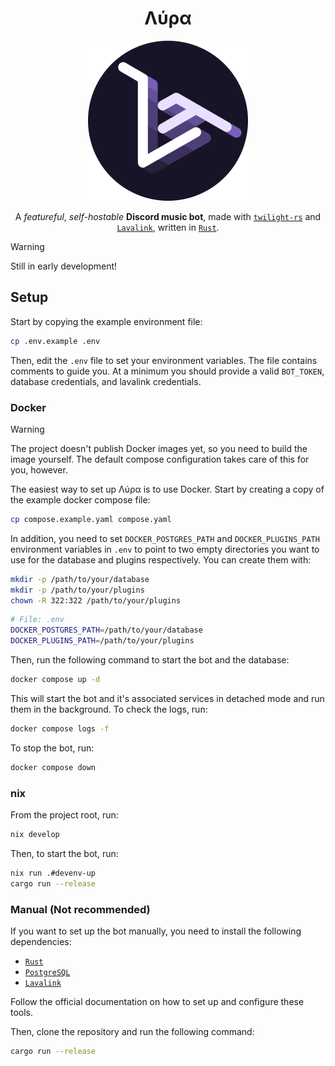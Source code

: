 <div align="center">

# **Λύρα**

<img src="assets/lyra2-X.png"  width="256">

A *featureful*, *self-hostable* **Discord music bot**, made with [`twilight-rs`](https://twilight.rs/) and [`Lavalink`](https://github.com/freyacodes/Lavalink), written in [`Rust`](https://www.rust-lang.org/).

</div>

> [!WARNING]
> Still in early development!

## Setup

Start by copying the example environment file:

```bash
cp .env.example .env
```

Then, edit the `.env` file to set your environment variables. The file contains comments to guide you. At a minimum you should provide a valid `BOT_TOKEN`, database credentials, and lavalink credentials.

### Docker

> [!WARNING]
> The project doesn't publish Docker images yet, so you need to build the image yourself.
> The default compose configuration takes care of this for you, however.

The easiest way to set up Λύρα is to use Docker. Start by creating a copy of the example docker compose file:

```bash
cp compose.example.yaml compose.yaml
```

In addition, you need to set `DOCKER_POSTGRES_PATH` and `DOCKER_PLUGINS_PATH` environment variables in `.env` to point to two empty directories you want to use for the database and plugins respectively. You can create them with:

```bash
mkdir -p /path/to/your/database
mkdir -p /path/to/your/plugins
chown -R 322:322 /path/to/your/plugins
```

```bash
# File: .env
DOCKER_POSTGRES_PATH=/path/to/your/database
DOCKER_PLUGINS_PATH=/path/to/your/plugins
```

Then, run the following command to start the bot and the database:

```bash
docker compose up -d
```
This will start the bot and it's associated services in detached mode and run them in the background. To check the logs, run:

```bash
docker compose logs -f
```

To stop the bot, run:

```bash
docker compose down
```

### nix

From the project root, run:

```bash
nix develop
```

Then, to start the bot, run:

```bash
nix run .#devenv-up
cargo run --release
```

### Manual (Not recommended)

If you want to set up the bot manually, you need to install the following dependencies:

- [`Rust`](https://www.rust-lang.org/tools/install)
- [`PostgreSQL`](https://www.postgresql.org/download/)
- [`Lavalink`](https://lavalink.dev/getting-started/index.html)

Follow the official documentation on how to set up and configure these tools.

Then, clone the repository and run the following command:

```bash
cargo run --release
```
